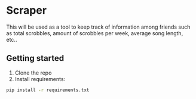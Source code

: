 # Scraper

This will be used as a tool to keep track of information among friends such as total scrobbles, amount of scrobbles per week, average song length, etc..

## Getting started

1. Clone the repo
2. Install requirements:

```sh
pip install -r requirements.txt
```
